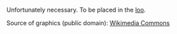 Unfortunately necessary.  To be placed in the [loo][2].

Source of graphics (public domain): [Wikimedia Commons][1]

[1]: https://commons.wikimedia.org/wiki/File:No_Smoking.svg
[2]: https://github.com/dimsumlabs/dsl-meta/wiki/Loo
